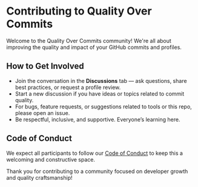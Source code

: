 # Contributing to Quality Over Commits

Welcome to the Quality Over Commits community! We're all about improving the quality and impact of your GitHub commits and profiles.

## How to Get Involved

- Join the conversation in the **Discussions** tab — ask questions, share best practices, or request a profile review.
- Start a new discussion if you have ideas or topics related to commit quality.
- For bugs, feature requests, or suggestions related to tools or this repo, please open an issue.
- Be respectful, inclusive, and supportive. Everyone’s learning here.

## Code of Conduct

We expect all participants to follow our [Code of Conduct](CODE_OF_CONDUCT.md) to keep this a welcoming and constructive space.

Thank you for contributing to a community focused on developer growth and quality craftsmanship!
